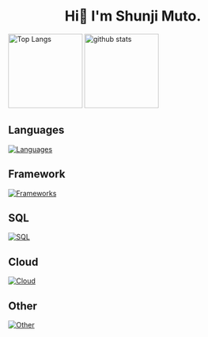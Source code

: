 <h1 align="center">Hi👋 I'm Shunji Muto.</h1>

<!--

<div align="center">

  [![Website Badge](https://img.shields.io/badge/Website-3b5998?style=for-the-badge&logo=google-chrome&logoColor=white)](https://taroj1205.netlify.app)
  [![Twitter Badge](https://img.shields.io/badge/Twitter-1D9BF0?style=for-the-badge&logo=twitter&logoColor=white)](https://twitter.com/taroj1205)
  [![Instagram Badge](https://img.shields.io/badge/Instagram-E4405F?style=for-the-badge&logo=instagram&logoColor=white)](https://instagram.com/taroj1205)
  [![Facebook Badge](https://img.shields.io/badge/Facebook-1877F2?style=for-the-badge&logo=facebook&logoColor=white)](https://www.facebook.com/taroj1205)
  [![LinkedIn Badge](https://img.shields.io/badge/LinkedIn-0077B5?style=for-the-badge&logo=linkedin&logoColor=white)](https://www.linkedin.com/in/taroj/)

</div>
-->

<p align="left"> 
  <img alt="Top Langs" height="150px" src="https://github-readme-stats.vercel.app/api/top-langs/?username=shunji-muto&layout=compact&show_icons=true&theme=onedark" />
  <img alt="github stats" height="150px" src="https://github-readme-stats.vercel.app/api?username=shunji-muto&theme=onedark&show_icons=ture" />
</p>

## Languages

[![Languages](https://skillicons.dev/icons?i=java,javascript,typescript,html,css,md)](https://skillicons.dev)

## Framework

[![Frameworks](https://skillicons.dev/icons?i=nextjs,react,vue,nodejs,spring,tailwind,materialui)](https://skillicons.dev)

## SQL

[![SQL](https://skillicons.dev/icons?i=mysql,postgresql,graphql)](https://skillicons.dev)

## Cloud

[![Cloud](https://skillicons.dev/icons?i=aws,gcp,firebase,vercel,terraform)](https://skillicons.dev)


## Other

[![Other](https://skillicons.dev/icons?i=docker,github,githubactions,unity)](https://skillicons.dev)



  
